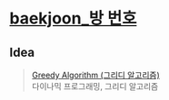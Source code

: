 # [baekjoon_방 번호](https://www.acmicpc.net/problem/1082   )
## Idea   
>  <a href="/Notes/그리디 알고리즘" target="_blank">Greedy Algorithm (그리디 알고리즘)</a>   
>다이나믹 프로그래밍, 그리디 알고리즘   